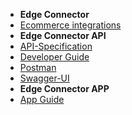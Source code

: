 - **Edge Connector**
- [Ecommerce integrations](/integrations/ecommerce_integrations)
- **Edge Connector API**
- [API-Specification](//cenit-io.github.io/eCapi/api-spec/)
- [Developer Guide](/developer-guide/overview)
- [Postman](//cenit-io.github.io/eCapi/api-spec/swagger-ui/)
- [Swagger-UI](//cenit-io.github.io/eCapi/api-spec/swagger-ui/)
- **Edge Connector APP**
- [App Guide](/user-guide/quick-start-ofs)
